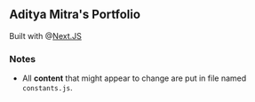 ## Aditya Mitra's Portfolio

Built with @[Next.JS](https://nextjs.org/)

### Notes

- All **content** that might appear to change are put in file named `constants.js`.